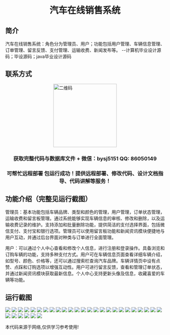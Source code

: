 <p><h1 align="center">汽车在线销售系统</h1></p>

## 简介
汽车在线销售系统：角色分为管理员、用户；功能包括用户管理、车辆信息管理、订单管理、留言反馈、支付管理、运输收费、新闻发布等。    --计算机毕业设计源码；毕设源码；java毕业设计源码


## 联系方式
<img src="https://bs-1329754181.cos.ap-shanghai.myqcloud.com/wx.jpg" alt="二维码" style="display: block; margin: 0 auto;" width="200px">
<p><h3 align="center">获取完整代码与数据库文件 + 微信：bysj5151 QQ: 86050149</h3></p>
<p><h3 align="center">可帮忙远程部署 包运行成功！提供远程部署、修改代码、设计文档指导、代码讲解等服务！</h3></p>

## 功能介绍（完整见运行截图）
管理员：基本功能包括车辆品牌、类型和颜色的管理，用户管理，订单状态管理，运输收费和留言板管理。通过系统能够实现车辆信息的审核、修改和删除，以及运输收费记录的维护。支持添加和批量删除功能，提供简洁的支付选择界面，包括微信支付、支付宝和银行选项。管理员可以使用留言板功能和新闻资讯模块便捷地与用户互动，并通过后台界面对种类与订单进行全面管理。

用户：可以通过个人中心查看和修改个人信息，进行注册和登录操作。具备浏览和订购车辆的功能，支持多种支付方式。用户可在车辆信息页面查看详细车辆介绍，如型号、颜色、价格等，还可以通过搜索栏查询汽车品牌。车辆详情页中设有点赞、点踩和订购选项以增强互动性。用户可进行留言反馈，查看和管理订单状态，并通过新闻资讯模块获取最新信息。个人中心支持更新头像及信息，收藏喜爱的车辆等功能。


## 运行截图
![](https://bs-1329754181.cos.ap-shanghai.myqcloud.com/ssm/CarOnlineSalesSystem/img/001.jpg)
![](https://bs-1329754181.cos.ap-shanghai.myqcloud.com/ssm/CarOnlineSalesSystem/img/002.jpg)
![](https://bs-1329754181.cos.ap-shanghai.myqcloud.com/ssm/CarOnlineSalesSystem/img/003.jpg)
![](https://bs-1329754181.cos.ap-shanghai.myqcloud.com/ssm/CarOnlineSalesSystem/img/004.jpg)
![](https://bs-1329754181.cos.ap-shanghai.myqcloud.com/ssm/CarOnlineSalesSystem/img/005.jpg)
![](https://bs-1329754181.cos.ap-shanghai.myqcloud.com/ssm/CarOnlineSalesSystem/img/006.jpg)
![](https://bs-1329754181.cos.ap-shanghai.myqcloud.com/ssm/CarOnlineSalesSystem/img/007.jpg)
![](https://bs-1329754181.cos.ap-shanghai.myqcloud.com/ssm/CarOnlineSalesSystem/img/008.jpg)
![](https://bs-1329754181.cos.ap-shanghai.myqcloud.com/ssm/CarOnlineSalesSystem/img/009.jpg)
![](https://bs-1329754181.cos.ap-shanghai.myqcloud.com/ssm/CarOnlineSalesSystem/img/010.jpg)
![](https://bs-1329754181.cos.ap-shanghai.myqcloud.com/ssm/CarOnlineSalesSystem/img/011.jpg)
![](https://bs-1329754181.cos.ap-shanghai.myqcloud.com/ssm/CarOnlineSalesSystem/img/012.jpg)
![](https://bs-1329754181.cos.ap-shanghai.myqcloud.com/ssm/CarOnlineSalesSystem/img/013.jpg)
![](https://bs-1329754181.cos.ap-shanghai.myqcloud.com/ssm/CarOnlineSalesSystem/img/014.jpg)
![](https://bs-1329754181.cos.ap-shanghai.myqcloud.com/ssm/CarOnlineSalesSystem/img/015.jpg)
![](https://bs-1329754181.cos.ap-shanghai.myqcloud.com/ssm/CarOnlineSalesSystem/img/016.jpg)
![](https://bs-1329754181.cos.ap-shanghai.myqcloud.com/ssm/CarOnlineSalesSystem/img/017.jpg)
![](https://bs-1329754181.cos.ap-shanghai.myqcloud.com/ssm/CarOnlineSalesSystem/img/018.jpg)
![](https://bs-1329754181.cos.ap-shanghai.myqcloud.com/ssm/CarOnlineSalesSystem/img/019.jpg)
![](https://bs-1329754181.cos.ap-shanghai.myqcloud.com/ssm/CarOnlineSalesSystem/img/020.jpg)
![](https://bs-1329754181.cos.ap-shanghai.myqcloud.com/ssm/CarOnlineSalesSystem/img/021.jpg)
![](https://bs-1329754181.cos.ap-shanghai.myqcloud.com/ssm/CarOnlineSalesSystem/img/022.jpg)
![](https://bs-1329754181.cos.ap-shanghai.myqcloud.com/ssm/CarOnlineSalesSystem/img/023.jpg)
![](https://bs-1329754181.cos.ap-shanghai.myqcloud.com/ssm/CarOnlineSalesSystem/img/024.jpg)
![](https://bs-1329754181.cos.ap-shanghai.myqcloud.com/ssm/CarOnlineSalesSystem/img/025.jpg)
![](https://bs-1329754181.cos.ap-shanghai.myqcloud.com/ssm/CarOnlineSalesSystem/img/026.jpg)
![](https://bs-1329754181.cos.ap-shanghai.myqcloud.com/ssm/CarOnlineSalesSystem/img/027.jpg)
![](https://bs-1329754181.cos.ap-shanghai.myqcloud.com/ssm/CarOnlineSalesSystem/img/028.jpg)
![](https://bs-1329754181.cos.ap-shanghai.myqcloud.com/ssm/CarOnlineSalesSystem/img/029.jpg)
![](https://bs-1329754181.cos.ap-shanghai.myqcloud.com/ssm/CarOnlineSalesSystem/img/030.jpg)
![](https://bs-1329754181.cos.ap-shanghai.myqcloud.com/ssm/CarOnlineSalesSystem/img/031.jpg)

<p>本代码来源于网络,仅供学习参考使用!</p>
